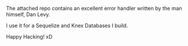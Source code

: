 The attached repo contains an excellent error handler written by the man himself, Dan Levy.

I use it for a Sequelize and Knex Databases I build. 

Happy Hacking! xD

